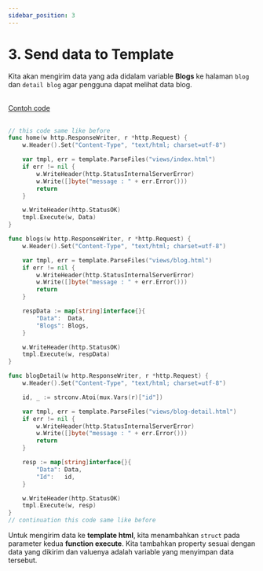 ```yaml
---
sidebar_position: 3
---
```


# 3. Send data to Template

Kita akan mengirim data yang ada didalam variable **Blogs** ke halaman `blog` dan `detail blog` agar pengguna dapat melihat data blog.

<br />

<a class="btn-example-code" href="">
Contoh code
</a>

<br />
<br />

```go {26-29,32} title="main.go"
// this code same like before
func home(w http.ResponseWriter, r *http.Request) {
    w.Header().Set("Content-Type", "text/html; charset=utf-8")

    var tmpl, err = template.ParseFiles("views/index.html")
    if err != nil {
        w.WriteHeader(http.StatusInternalServerError)
        w.Write([]byte("message : " + err.Error()))
        return
    }

    w.WriteHeader(http.StatusOK)
    tmpl.Execute(w, Data)
}

func blogs(w http.ResponseWriter, r *http.Request) {
    w.Header().Set("Content-Type", "text/html; charset=utf-8")

    var tmpl, err = template.ParseFiles("views/blog.html")
    if err != nil {
        w.WriteHeader(http.StatusInternalServerError)
        w.Write([]byte("message : " + err.Error()))
        return
    }

    respData := map[string]interface{}{
        "Data":  Data,
        "Blogs": Blogs,
    }

    w.WriteHeader(http.StatusOK)
    tmpl.Execute(w, respData)
}

func blogDetail(w http.ResponseWriter, r *http.Request) {
    w.Header().Set("Content-Type", "text/html; charset=utf-8")

    id, _ := strconv.Atoi(mux.Vars(r)["id"])

    var tmpl, err = template.ParseFiles("views/blog-detail.html")
    if err != nil {
        w.WriteHeader(http.StatusInternalServerError)
        w.Write([]byte("message : " + err.Error()))
        return
    }

    resp := map[string]interface{}{
        "Data": Data,
        "Id":   id,
    }

    w.WriteHeader(http.StatusOK)
    tmpl.Execute(w, resp)
}
// continuation this code same like before
```

Untuk mengirim data ke **template html**, kita menambahkan `struct` pada parameter kedua **function execute**. Kita tambahkan property sesuai dengan data yang dikirim dan valuenya adalah variable yang menyimpan data tersebut.

